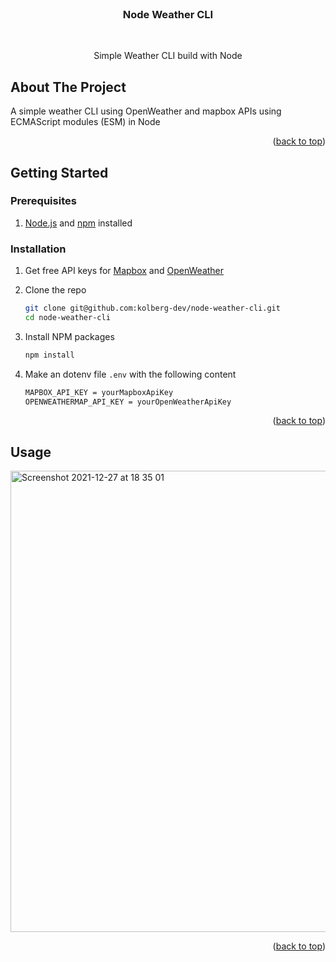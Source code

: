<br />
<div align="center">
<h3 align="center">Node Weather CLI</h3>
<br />
  <p align="center">
    Simple Weather CLI build with Node
    <br />
</div>

## About The Project

A simple weather CLI using OpenWeather and mapbox APIs using ECMAScript modules (ESM) in Node

<p align="right">(<a href="#top">back to top</a>)</p>

## Getting Started

### Prerequisites

1. [Node.js](https://nodejs.org) and [npm](https://npmjs.com) installed

### Installation

1. Get free API keys for [Mapbox](https://www.mapbox.com/) and [OpenWeather](https://openweathermap.org/)

2. Clone the repo
   ```sh
   git clone git@github.com:kolberg-dev/node-weather-cli.git
   cd node-weather-cli
   ```
3. Install NPM packages
   ```sh
   npm install
   ```
4. Make an dotenv file `.env` with the following content
   ```sh
   MAPBOX_API_KEY = yourMapboxApiKey
   OPENWEATHERMAP_API_KEY = yourOpenWeatherApiKey
   ```

<p align="right">(<a href="#top">back to top</a>)</p>

## Usage
<img width="738" alt="Screenshot 2021-12-27 at 18 35 01" src="https://user-images.githubusercontent.com/74478295/147495519-e9d1375b-d984-4167-8cc0-23d176dbd255.png">



<p align="right">(<a href="#top">back to top</a>)</p>
